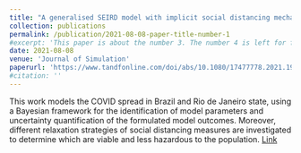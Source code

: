 ```yaml
---
title: "A generalised SEIRD model with implicit social distancing mechanism: A Bayesian approach for the identification of the spread of COVID-19 with applications in Brazil and Rio de Janeiro state"
collection: publications
permalink: /publication/2021-08-08-paper-title-number-1
#excerpt: 'This paper is about the number 3. The number 4 is left for future work.'
date: 2021-08-08
venue: 'Journal of Simulation'
paperurl: 'https://www.tandfonline.com/doi/abs/10.1080/17477778.2021.1977731?journalCode=tjsm20'
#citation: ''
---
```

This work models the COVID spread in Brazil and Rio de Janeiro state, using a Bayesian framework for the identification of model parameters and uncertainty quantification of the formulated model outcomes. Moreover, different relaxation strategies of social distancing measures are investigated to determine which are viable and less hazardous to the population. [Link](https://www.tandfonline.com/doi/abs/10.1080/17477778.2021.1977731?journalCode=tjsm20)


